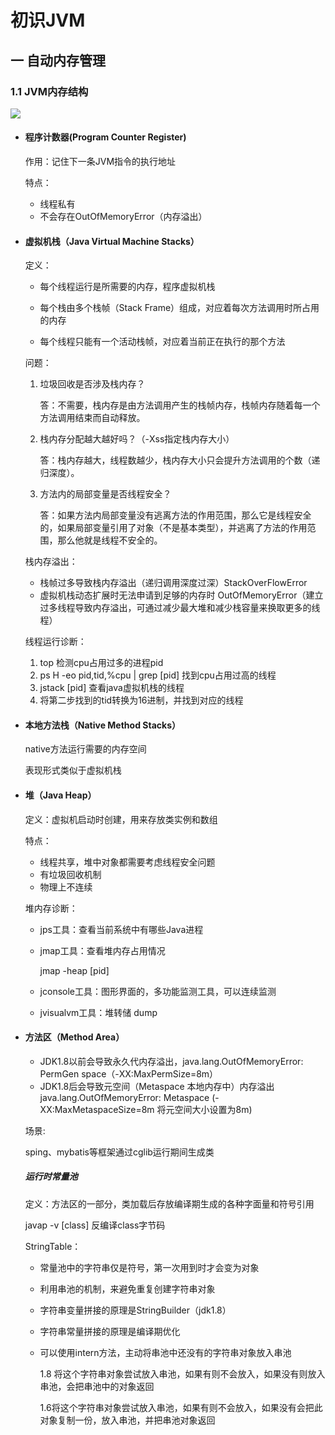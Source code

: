 # 初识JVM
## 一 自动内存管理
### 1.1 JVM内存结构

![](C:\Users\sunkeyu\Desktop\java虚拟机运行时数据区.png)

- #### 程序计数器(Program Counter Register)

  作用：记住下一条JVM指令的执行地址

  特点：

  - 线程私有
  - 不会存在OutOfMemoryError（内存溢出）

- #### 虚拟机栈（Java Virtual Machine Stacks）

  定义：

  - 每个线程运行是所需要的内存，程序虚拟机栈

  - 每个栈由多个栈帧（Stack Frame）组成，对应着每次方法调用时所占用的内存

  - 每个线程只能有一个活动栈帧，对应着当前正在执行的那个方法

  问题：

  1. 垃圾回收是否涉及栈内存？

     答：不需要，栈内存是由方法调用产生的栈帧内存，栈帧内存随着每一个方法调用结束而自动释放。

  2. 栈内存分配越大越好吗？（-Xss指定栈内存大小）

     答：栈内存越大，线程数越少，栈内存大小只会提升方法调用的个数（递归深度）。

  3. 方法内的局部变量是否线程安全？

     答：如果方法内局部变量没有逃离方法的作用范围，那么它是线程安全的，如果局部变量引用了对象（不是基本类型），并逃离了方法的作用范围，那么他就是线程不安全的。

  栈内存溢出：

  - 栈帧过多导致栈内存溢出（递归调用深度过深）StackOverFlowError
  - 虚拟机栈动态扩展时无法申请到足够的内存时 OutOfMemoryError（建立过多线程导致内存溢出，可通过减少最大堆和减少栈容量来换取更多的线程）

  线程运行诊断：

  1. top  检测cpu占用过多的进程pid
  2. ps H -eo pid,tid,%cpu | grep [pid]  找到cpu占用过高的线程
  3. jstack [pid]  查看java虚拟机栈的线程
  4. 将第二步找到的tid转换为16进制，并找到对应的线程

- #### 本地方法栈（Native Method Stacks）

  native方法运行需要的内存空间

  表现形式类似于虚拟机栈

- #### 堆（Java Heap）

  定义：虚拟机启动时创建，用来存放类实例和数组

  特点：

  - 线程共享，堆中对象都需要考虑线程安全问题
  - 有垃圾回收机制
  - 物理上不连续
  
  堆内存诊断：
  
  - jps工具：查看当前系统中有哪些Java进程
  
  - jmap工具：查看堆内存占用情况
  
    jmap -heap [pid]
  
  - jconsole工具：图形界面的，多功能监测工具，可以连续监测
  - jvisualvm工具：堆转储 dump

- #### 方法区（Method Area）

  - JDK1.8以前会导致永久代内存溢出，java.lang.OutOfMemoryError: PermGen space（-XX:MaxPermSize=8m）
  - JDK1.8后会导致元空间（Metaspace 本地内存中）内存溢出 java.lang.OutOfMemoryError: Metaspace (-XX:MaxMetaspaceSize=8m 将元空间大小设置为8m)

  场景:

  sping、mybatis等框架通过cglib运行期间生成类

  ##### 运行时常量池

  定义：方法区的一部分，类加载后存放编译期生成的各种字面量和符号引用

  

  javap -v [class]  反编译class字节码

  StringTable：

  - 常量池中的字符串仅是符号，第一次用到时才会变为对象

  - 利用串池的机制，来避免重复创建字符串对象

  - 字符串变量拼接的原理是StringBuilder（jdk1.8）

  - 字符串常量拼接的原理是编译期优化

  - 可以使用intern方法，主动将串池中还没有的字符串对象放入串池
  
    1.8 将这个字符串对象尝试放入串池，如果有则不会放入，如果没有则放入串池，会把串池中的对象返回
  
    1.6将这个字符串对象尝试放入串池，如果有则不会放入，如果没有会把此对象复制一份，放入串池，并把串池对象返回
